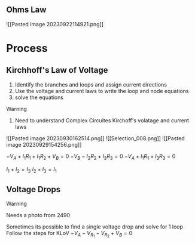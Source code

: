 ## Ohms Law
![[Pasted image 20230922114921.png]]
# Process

## Kirchhoff's Law of Voltage
1. Identify the branches and loops and assign current directions
2. Use the voltage and current laws to write the loop and node equations
3. solve the equations

>[!Warning]
>1. Need to understand Complex Circuites Kirchoff's volatage and current laws

![[Pasted image 20230930162514.png]]
![[Selection_008.png]]
![[Pasted image 20230929154256.png]]


$-V_A + I_1R_1+I_1R_2+V_B=0$
$-V_B-I_2R_2+I_3R_3=0$
$-V_A+I_1R_1+I_3R_3=0$

$I_1+I_2=I_3$
$I_2+I_3=I_1$

## Voltage Drops
>[!Warning]
>Needs a photo from 2490

Sometimes its possible to find a single voltage drop and solve for 1 loop
Follow the steps for KLoV
$-V_A-V_{R_1}-V_{R_2}+V_B=0$


